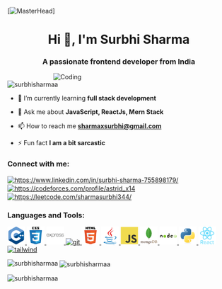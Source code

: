 [![MasterHead](https://media.tenor.com/qtPzVwPjhC0AAAAd/metro-2033.gif)]
<h1 align="center">Hi 👋, I'm Surbhi Sharma</h1>
<h3 align="center">A passionate frontend developer from India</h3>
<img align="right" alt="Coding" width="400" src="https://media.tenor.com/-V8i8B2ownEAAAAd/cat-laptop.gif">

<p align="left"> <img src="https://komarev.com/ghpvc/?username=surbhisharmaa&label=Profile%20views&color=0e75b6&style=flat" alt="surbhisharmaa" /> </p>

- 🌱 I’m currently learning **full stack development**

- 💬 Ask me about **JavaScript, ReactJs, Mern Stack**

- 📫 How to reach me **sharmaxsurbhi@gmail.com**

- ⚡ Fun fact **I am a bit sarcastic**

<h3 align="left">Connect with me:</h3>
<p align="left">
<a href="https://linkedin.com/in/https://www.linkedin.com/in/surbhi-sharma-755898179/" target="blank"><img align="center" src="https://raw.githubusercontent.com/rahuldkjain/github-profile-readme-generator/master/src/images/icons/Social/linked-in-alt.svg" alt="https://www.linkedin.com/in/surbhi-sharma-755898179/" height="30" width="40" /></a>
<a href="https://codeforces.com/profile/https://codeforces.com/profile/astrid_x14" target="blank"><img align="center" src="https://raw.githubusercontent.com/rahuldkjain/github-profile-readme-generator/master/src/images/icons/Social/codeforces.svg" alt="https://codeforces.com/profile/astrid_x14" height="30" width="40" /></a>
<a href="https://www.leetcode.com/https://leetcode.com/sharmasurbhi344/" target="blank"><img align="center" src="https://raw.githubusercontent.com/rahuldkjain/github-profile-readme-generator/master/src/images/icons/Social/leet-code.svg" alt="https://leetcode.com/sharmasurbhi344/" height="30" width="40" /></a>
</p>

<h3 align="left">Languages and Tools:</h3>
<p align="left"> <a href="https://www.w3schools.com/cpp/" target="_blank" rel="noreferrer"> <img src="https://raw.githubusercontent.com/devicons/devicon/master/icons/cplusplus/cplusplus-original.svg" alt="cplusplus" width="40" height="40"/> </a> <a href="https://www.w3schools.com/css/" target="_blank" rel="noreferrer"> <img src="https://raw.githubusercontent.com/devicons/devicon/master/icons/css3/css3-original-wordmark.svg" alt="css3" width="40" height="40"/> </a> <a href="https://expressjs.com" target="_blank" rel="noreferrer"> <img src="https://raw.githubusercontent.com/devicons/devicon/master/icons/express/express-original-wordmark.svg" alt="express" width="40" height="40"/> </a> <a href="https://git-scm.com/" target="_blank" rel="noreferrer"> <img src="https://www.vectorlogo.zone/logos/git-scm/git-scm-icon.svg" alt="git" width="40" height="40"/> </a> <a href="https://www.w3.org/html/" target="_blank" rel="noreferrer"> <img src="https://raw.githubusercontent.com/devicons/devicon/master/icons/html5/html5-original-wordmark.svg" alt="html5" width="40" height="40"/> </a> <a href="https://www.java.com" target="_blank" rel="noreferrer"> <img src="https://raw.githubusercontent.com/devicons/devicon/master/icons/java/java-original.svg" alt="java" width="40" height="40"/> </a> <a href="https://developer.mozilla.org/en-US/docs/Web/JavaScript" target="_blank" rel="noreferrer"> <img src="https://raw.githubusercontent.com/devicons/devicon/master/icons/javascript/javascript-original.svg" alt="javascript" width="40" height="40"/> </a> <a href="https://www.mongodb.com/" target="_blank" rel="noreferrer"> <img src="https://raw.githubusercontent.com/devicons/devicon/master/icons/mongodb/mongodb-original-wordmark.svg" alt="mongodb" width="40" height="40"/> </a> <a href="https://nodejs.org" target="_blank" rel="noreferrer"> <img src="https://raw.githubusercontent.com/devicons/devicon/master/icons/nodejs/nodejs-original-wordmark.svg" alt="nodejs" width="40" height="40"/> </a> <a href="https://www.python.org" target="_blank" rel="noreferrer"> <img src="https://raw.githubusercontent.com/devicons/devicon/master/icons/python/python-original.svg" alt="python" width="40" height="40"/> </a> <a href="https://reactjs.org/" target="_blank" rel="noreferrer"> <img src="https://raw.githubusercontent.com/devicons/devicon/master/icons/react/react-original-wordmark.svg" alt="react" width="40" height="40"/> </a> <a href="https://tailwindcss.com/" target="_blank" rel="noreferrer"> <img src="https://www.vectorlogo.zone/logos/tailwindcss/tailwindcss-icon.svg" alt="tailwind" width="40" height="40"/> </a> </p>

<p><img align="left" src="https://github-readme-stats.vercel.app/api/top-langs?username=surbhisharmaa&show_icons=true&locale=en&layout=compact" alt="surbhisharmaa" /></p>

<p>&nbsp;<img align="center" src="https://github-readme-stats.vercel.app/api?username=surbhisharmaa&show_icons=true&locale=en" alt="surbhisharmaa" /></p>

<p><img align="center" src="https://github-readme-streak-stats.herokuapp.com/?user=surbhisharmaa&" alt="surbhisharmaa" /></p>

